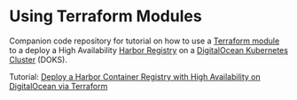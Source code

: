 # Using Terraform Modules
Companion code repository for tutorial on how to use a [Terraform module](https://www.terraform.io/docs/language/modules/develop/index.html) to a deploy a High Availability [Harbor Registry](https://goharbor.io/) on a [DigitalOcean Kubernetes Cluster](https://docs.digitalocean.com/products/kubernetes/) (DOKS).

Tutorial: [Deploy a Harbor Container Registry with High Availability on DigitalOcean via Terraform](https://colinwilson.uk/2021/04/04/deploy-a-harbor-container-registry-with-high-availability-on-digitalocean-via-terraform/#high-availability/)